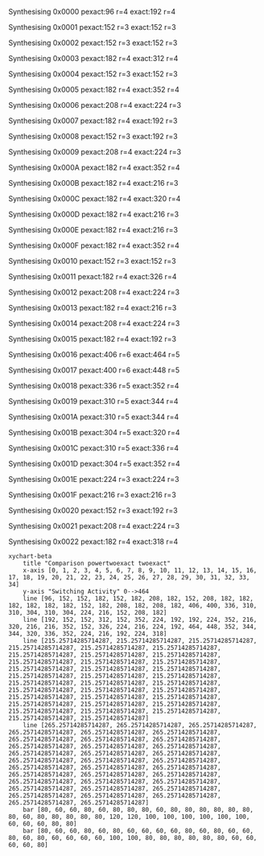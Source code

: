 Synthesising 0x0000 pexact:96 r=4 exact:192 r=4

Synthesising 0x0001 pexact:152 r=3 exact:152 r=3

Synthesising 0x0002 pexact:152 r=3 exact:152 r=3

Synthesising 0x0003 pexact:182 r=4 exact:312 r=4

Synthesising 0x0004 pexact:152 r=3 exact:152 r=3

Synthesising 0x0005 pexact:182 r=4 exact:352 r=4

Synthesising 0x0006 pexact:208 r=4 exact:224 r=3

Synthesising 0x0007 pexact:182 r=4 exact:192 r=3

Synthesising 0x0008 pexact:152 r=3 exact:192 r=3

Synthesising 0x0009 pexact:208 r=4 exact:224 r=3

Synthesising 0x000A pexact:182 r=4 exact:352 r=4

Synthesising 0x000B pexact:182 r=4 exact:216 r=3

Synthesising 0x000C pexact:182 r=4 exact:320 r=4

Synthesising 0x000D pexact:182 r=4 exact:216 r=3

Synthesising 0x000E pexact:182 r=4 exact:216 r=3

Synthesising 0x000F pexact:182 r=4 exact:352 r=4

Synthesising 0x0010 pexact:152 r=3 exact:152 r=3

Synthesising 0x0011 pexact:182 r=4 exact:326 r=4

Synthesising 0x0012 pexact:208 r=4 exact:224 r=3

Synthesising 0x0013 pexact:182 r=4 exact:216 r=3

Synthesising 0x0014 pexact:208 r=4 exact:224 r=3

Synthesising 0x0015 pexact:182 r=4 exact:192 r=3

Synthesising 0x0016 pexact:406 r=6 exact:464 r=5

Synthesising 0x0017 pexact:400 r=6 exact:448 r=5

Synthesising 0x0018 pexact:336 r=5 exact:352 r=4

Synthesising 0x0019 pexact:310 r=5 exact:344 r=4

Synthesising 0x001A pexact:310 r=5 exact:344 r=4

Synthesising 0x001B pexact:304 r=5 exact:320 r=4

Synthesising 0x001C pexact:310 r=5 exact:336 r=4

Synthesising 0x001D pexact:304 r=5 exact:352 r=4

Synthesising 0x001E pexact:224 r=3 exact:224 r=3

Synthesising 0x001F pexact:216 r=3 exact:216 r=3

Synthesising 0x0020 pexact:152 r=3 exact:192 r=3

Synthesising 0x0021 pexact:208 r=4 exact:224 r=3

Synthesising 0x0022 pexact:182 r=4 exact:318 r=4

```mermaid
xychart-beta
    title "Comparison powertwoexact twoexact"
    x-axis [0, 1, 2, 3, 4, 5, 6, 7, 8, 9, 10, 11, 12, 13, 14, 15, 16, 17, 18, 19, 20, 21, 22, 23, 24, 25, 26, 27, 28, 29, 30, 31, 32, 33, 34]
    y-axis "Switching Activity" 0-->464
    line [96, 152, 152, 182, 152, 182, 208, 182, 152, 208, 182, 182, 182, 182, 182, 182, 152, 182, 208, 182, 208, 182, 406, 400, 336, 310, 310, 304, 310, 304, 224, 216, 152, 208, 182]
    line [192, 152, 152, 312, 152, 352, 224, 192, 192, 224, 352, 216, 320, 216, 216, 352, 152, 326, 224, 216, 224, 192, 464, 448, 352, 344, 344, 320, 336, 352, 224, 216, 192, 224, 318]
    line [215.25714285714287, 215.25714285714287, 215.25714285714287, 215.25714285714287, 215.25714285714287, 215.25714285714287, 215.25714285714287, 215.25714285714287, 215.25714285714287, 215.25714285714287, 215.25714285714287, 215.25714285714287, 215.25714285714287, 215.25714285714287, 215.25714285714287, 215.25714285714287, 215.25714285714287, 215.25714285714287, 215.25714285714287, 215.25714285714287, 215.25714285714287, 215.25714285714287, 215.25714285714287, 215.25714285714287, 215.25714285714287, 215.25714285714287, 215.25714285714287, 215.25714285714287, 215.25714285714287, 215.25714285714287, 215.25714285714287, 215.25714285714287, 215.25714285714287, 215.25714285714287, 215.25714285714287]
    line [265.25714285714287, 265.25714285714287, 265.25714285714287, 265.25714285714287, 265.25714285714287, 265.25714285714287, 265.25714285714287, 265.25714285714287, 265.25714285714287, 265.25714285714287, 265.25714285714287, 265.25714285714287, 265.25714285714287, 265.25714285714287, 265.25714285714287, 265.25714285714287, 265.25714285714287, 265.25714285714287, 265.25714285714287, 265.25714285714287, 265.25714285714287, 265.25714285714287, 265.25714285714287, 265.25714285714287, 265.25714285714287, 265.25714285714287, 265.25714285714287, 265.25714285714287, 265.25714285714287, 265.25714285714287, 265.25714285714287, 265.25714285714287, 265.25714285714287, 265.25714285714287, 265.25714285714287]
    bar [80, 60, 60, 80, 60, 80, 80, 80, 60, 80, 80, 80, 80, 80, 80, 80, 60, 80, 80, 80, 80, 80, 120, 120, 100, 100, 100, 100, 100, 100, 60, 60, 60, 80, 80]
    bar [80, 60, 60, 80, 60, 80, 60, 60, 60, 60, 80, 60, 80, 60, 60, 80, 60, 80, 60, 60, 60, 60, 100, 100, 80, 80, 80, 80, 80, 80, 60, 60, 60, 60, 80]
```

